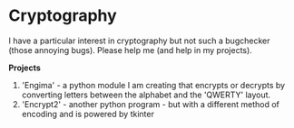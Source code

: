 # Cryptography
I have a particular interest in cryptography but not such a bugchecker (those annoying bugs). Please help me (and help in my projects). 


**Projects**
1. 'Engima' - a python module I am creating that encrypts or decrypts by converting letters between the alphabet and the 'QWERTY' layout.
2. 'Encrypt2' - another python program - but with a different method of encoding and is powered by tkinter
